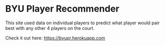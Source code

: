 # BYU Player Recommender

This site used data on individual players to predict what player would pair best with any other 4 players on the court.

Check it out here: https://byupr.herokuapp.com
